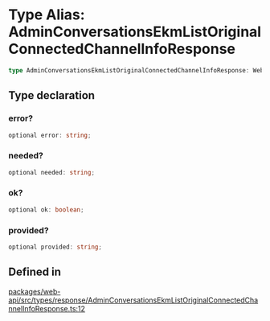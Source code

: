 # Type Alias: AdminConversationsEkmListOriginalConnectedChannelInfoResponse

```ts
type AdminConversationsEkmListOriginalConnectedChannelInfoResponse: WebAPICallResult & object;
```

## Type declaration

### error?

```ts
optional error: string;
```

### needed?

```ts
optional needed: string;
```

### ok?

```ts
optional ok: boolean;
```

### provided?

```ts
optional provided: string;
```

## Defined in

[packages/web-api/src/types/response/AdminConversationsEkmListOriginalConnectedChannelInfoResponse.ts:12](https://github.com/slackapi/node-slack-sdk/blob/main/packages/web-api/src/types/response/AdminConversationsEkmListOriginalConnectedChannelInfoResponse.ts#L12)
